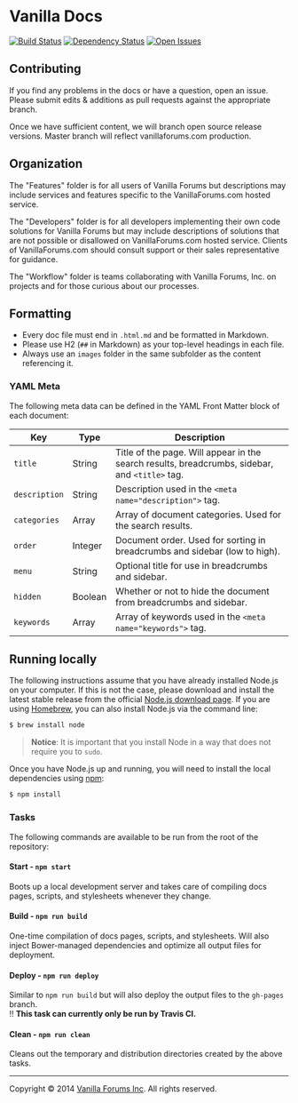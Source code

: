 # Vanilla Docs

[![Build Status](http://img.shields.io/travis/vanilla/vanilladocs/master.svg?style=flat)](https://travis-ci.org/vanilla/vanilladocs) [![Dependency Status](http://img.shields.io/gemnasium/vanilla/vanilladocs.svg?style=flat)](https://gemnasium.com/vanilla/vanilladocs) [![Open Issues](http://img.shields.io/github/issues/vanilla/vanilladocs.svg?style=flat)](https://github.com/vanilla/vanilladocs/issues)

## Contributing

If you find any problems in the docs or have a question, open an issue. Please submit edits & additions as pull requests against the appropriate branch.

Once we have sufficient content, we will branch open source release versions. Master branch will reflect vanillaforums.com production.

## Organization

The "Features" folder is for all users of Vanilla Forums but descriptions may include services and features specific to the VanillaForums.com hosted service.

The "Developers" folder is for all developers implementing their own code solutions for Vanilla Forums but may include descriptions of solutions that are not possible or disallowed on VanillaForums.com hosted service. Clients of VanillaForums.com should consult support or their sales representative for guidance.

The "Workflow" folder is teams collaborating with Vanilla Forums, Inc. on projects and for those curious about our processes.

## Formatting

* Every doc file must end in `.html.md` and be formatted in Markdown.
* Please use H2 (`##` in Markdown) as your top-level headings in each file.
* Always use an `images` folder in the same subfolder as the content referencing it.

### YAML Meta

The following meta data can be defined in the YAML Front Matter block of each document:

Key           | Type    | Description
---           | ---     | ---
`title`       | String  | Title of the page. Will appear in the search results, breadcrumbs, sidebar, and `<title>` tag.
`description` | String  | Description used in the `<meta name="description">` tag.
`categories`  | Array   | Array of document categories. Used for the search results.
`order`       | Integer | Document order. Used for sorting in breadcrumbs and sidebar (low to high).
`menu`        | String  | Optional title for use in breadcrumbs and sidebar.
`hidden`      | Boolean | Whether or not to hide the document from breadcrumbs and sidebar.
`keywords`    | Array   | Array of keywords used in the `<meta name="keywords">` tag.

## Running locally

The following instructions assume that you have already installed Node.js on your computer. If this is not the case, please download and install the latest stable release from the official [Node.js download page](http://nodejs.org/download/). If you are using [Homebrew](http://brew.sh/), you can also install Node.js via the command line:

```sh
$ brew install node
```

> __Notice__: It is important that you install Node in a way that does not require you to `sudo`.

Once you have Node.js up and running, you will need to install the local dependencies using [npm](http://npmjs.org):

```sh
$ npm install
```

### Tasks

The following commands are available to be run from the root of the repository:

#### Start - `npm start`
Boots up a local development server and takes care of compiling docs pages, scripts, and stylesheets whenever they change.

#### Build - `npm run build`
One-time compilation of docs pages, scripts, and stylesheets. Will also inject Bower-managed dependencies and optimize all output files for deployment.

#### Deploy - `npm run deploy`
Similar to `npm run build` but will also deploy the output files to the `gh-pages` branch.  
:bangbang: __This task can currently only be run by Travis CI.__

#### Clean - `npm run clean`
Cleans out the temporary and distribution directories created by the above tasks.

---
Copyright &copy; 2014 [Vanilla Forums Inc](http://vanillaforums.com). All rights reserved.
